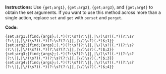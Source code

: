 **Instructions:** Use `{get;arg1}`, `{get;arg2}`, `{get;arg3}`, and `{get;arg4}` to obtain the set arguments. If you want to use this method across more than a single action, replace `set` and `get` with `perset` and `perget`.

**Code:** 
```
{set;arg1;{find;{args};(.*)(?:\s?(?:\||,|\/)\s?)(.*)(?:\s?(?:\||,|\/)\s?)(.*)(?:\s?(?:\||,|\/)\s?)(.*)$;1}}
{set;arg2;{find;{args};(.*)(?:\s?(?:\||,|\/)\s?)(.*)(?:\s?(?:\||,|\/)\s?)(.*)(?:\s?(?:\||,|\/)\s?)(.*)$;2}}
{set;arg3;{find;{args};(.*)(?:\s?(?:\||,|\/)\s?)(.*)(?:\s?(?:\||,|\/)\s?)(.*)(?:\s?(?:\||,|\/)\s?)(.*)$;3}}
{set;arg4;{find;{args};(.*)(?:\s?(?:\||,|\/)\s?)(.*)(?:\s?(?:\||,|\/)\s?)(.*)(?:\s?(?:\||,|\/)\s?)(.*)$;4}}
```